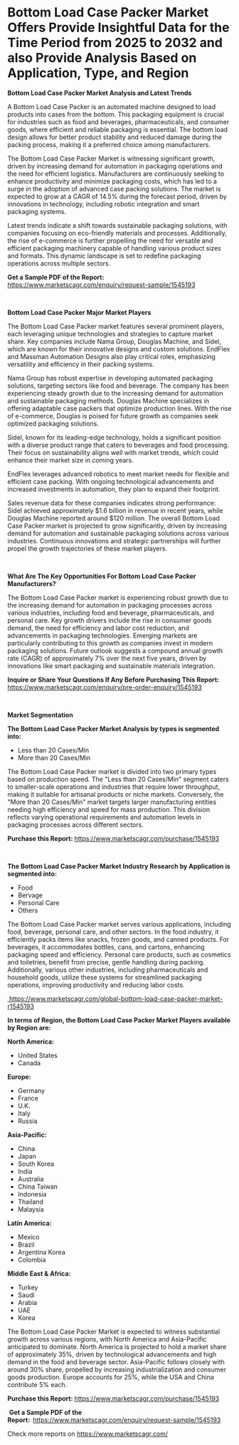 <p><h1>Bottom Load Case Packer Market Offers Provide Insightful Data for the Time Period from 2025 to 2032 and also Provide Analysis Based on Application, Type, and Region</h1></p><p><strong>Bottom Load Case Packer Market Analysis and Latest Trends</strong></p>
<p><p>A Bottom Load Case Packer is an automated machine designed to load products into cases from the bottom. This packaging equipment is crucial for industries such as food and beverages, pharmaceuticals, and consumer goods, where efficient and reliable packaging is essential. The bottom load design allows for better product stability and reduced damage during the packing process, making it a preferred choice among manufacturers.</p><p>The Bottom Load Case Packer Market is witnessing significant growth, driven by increasing demand for automation in packaging operations and the need for efficient logistics. Manufacturers are continuously seeking to enhance productivity and minimize packaging costs, which has led to a surge in the adoption of advanced case packing solutions. The market is expected to grow at a CAGR of 14.5% during the forecast period, driven by innovations in technology, including robotic integration and smart packaging systems.</p><p>Latest trends indicate a shift towards sustainable packaging solutions, with companies focusing on eco-friendly materials and processes. Additionally, the rise of e-commerce is further propelling the need for versatile and efficient packaging machinery capable of handling various product sizes and formats. This dynamic landscape is set to redefine packaging operations across multiple sectors.</p></p>
<p><strong>Get a Sample PDF of the Report:&nbsp;</strong> <a href="https://www.marketscagr.com/enquiry/request-sample/1545193?utm_campaign=2241&utm_medium=2&utm_source=Github&utm_content=ia&utm_term=17022025&utm_id=bottom-load-case-packer">https://www.marketscagr.com/enquiry/request-sample/1545193</a></p>
<p>&nbsp;</p>
<p><strong>Bottom Load Case Packer Major Market Players</strong></p>
<p><p>The Bottom Load Case Packer market features several prominent players, each leveraging unique technologies and strategies to capture market share. Key companies include Nama Group, Douglas Machine, and Sidel, which are known for their innovative designs and custom solutions. EndFlex and Massman Automation Designs also play critical roles, emphasizing versatility and efficiency in their packing systems.</p><p>Nama Group has robust expertise in developing automated packaging solutions, targeting sectors like food and beverage. The company has been experiencing steady growth due to the increasing demand for automation and sustainable packaging methods. Douglas Machine specializes in offering adaptable case packers that optimize production lines. With the rise of e-commerce, Douglas is poised for future growth as companies seek optimized packaging solutions.</p><p>Sidel, known for its leading-edge technology, holds a significant position with a diverse product range that caters to beverages and food processing. Their focus on sustainability aligns well with market trends, which could enhance their market size in coming years.</p><p>EndFlex leverages advanced robotics to meet market needs for flexible and efficient case packing. With ongoing technological advancements and increased investments in automation, they plan to expand their footprint.</p><p>Sales revenue data for these companies indicates strong performance: Sidel achieved approximately $1.6 billion in revenue in recent years, while Douglas Machine reported around $120 million. The overall Bottom Load Case Packer market is projected to grow significantly, driven by increasing demand for automation and sustainable packaging solutions across various industries. Continuous innovations and strategic partnerships will further propel the growth trajectories of these market players.</p></p>
<p>&nbsp;</p>
<p><strong>What Are The Key Opportunities For Bottom Load Case Packer Manufacturers?</strong></p>
<p><p>The Bottom Load Case Packer market is experiencing robust growth due to the increasing demand for automation in packaging processes across various industries, including food and beverage, pharmaceuticals, and personal care. Key growth drivers include the rise in consumer goods demand, the need for efficiency and labor cost reduction, and advancements in packaging technologies. Emerging markets are particularly contributing to this growth as companies invest in modern packaging solutions. Future outlook suggests a compound annual growth rate (CAGR) of approximately 7% over the next five years, driven by innovations like smart packaging and sustainable materials integration.</p></p>
<p><strong>Inquire or Share Your Questions If Any Before Purchasing This Report:</strong> <a href="https://www.marketscagr.com/enquiry/pre-order-enquiry/1545193?utm_campaign=2241&utm_medium=2&utm_source=Github&utm_content=ia&utm_term=17022025&utm_id=bottom-load-case-packer">https://www.marketscagr.com/enquiry/pre-order-enquiry/1545193</a></p>
<p>&nbsp;</p>
<p><strong>Market Segmentation</strong></p>
<p><strong>The Bottom Load Case Packer Market Analysis by types is segmented into:</strong></p>
<p><ul><li>Less than 20 Cases/Min</li><li>More than 20 Cases/Min</li></ul></p>
<p><p>The Bottom Load Case Packer market is divided into two primary types based on production speed. The "Less than 20 Cases/Min" segment caters to smaller-scale operations and industries that require lower throughput, making it suitable for artisanal products or niche markets. Conversely, the "More than 20 Cases/Min" market targets larger manufacturing entities needing high efficiency and speed for mass production. This division reflects varying operational requirements and automation levels in packaging processes across different sectors.</p></p>
<p><strong>Purchase this Report:&nbsp;</strong><a href="https://www.marketscagr.com/purchase/1545193?utm_campaign=2241&utm_medium=2&utm_source=Github&utm_content=ia&utm_term=17022025&utm_id=bottom-load-case-packer">https://www.marketscagr.com/purchase/1545193</a></p>
<p>&nbsp;</p>
<p><strong>The Bottom Load Case Packer Market Industry Research by Application is segmented into:</strong></p>
<p><ul><li>Food</li><li>Bervage</li><li>Personal Care</li><li>Others</li></ul></p>
<p><p>The Bottom Load Case Packer market serves various applications, including food, beverage, personal care, and other sectors. In the food industry, it efficiently packs items like snacks, frozen goods, and canned products. For beverages, it accommodates bottles, cans, and cartons, enhancing packaging speed and efficiency. Personal care products, such as cosmetics and toiletries, benefit from precise, gentle handling during packing. Additionally, various other industries, including pharmaceuticals and household goods, utilize these systems for streamlined packaging operations, improving productivity and reducing labor costs.</p></p>
<p><a href="https://www.marketscagr.com/global-bottom-load-case-packer-market-r1545193?utm_campaign=2241&utm_medium=2&utm_source=Github&utm_content=ia&utm_term=17022025&utm_id=bottom-load-case-packer">&nbsp;https://www.marketscagr.com/global-bottom-load-case-packer-market-r1545193</a></p>
<p><strong>In terms of Region, the Bottom Load Case Packer Market Players available by Region are:</strong></p>
<p>
    <p> <strong> North America: </strong>
        <ul>
            <li>United States</li>
            <li>Canada</li>
        </ul>
        </p> 
    <p> <strong> Europe: </strong>
        <ul>
            <li>Germany</li>
            <li>France</li>
            <li>U.K.</li>
            <li>Italy</li>
            <li>Russia</li>
        </ul>
        </p> 
    <p> <strong> Asia-Pacific: </strong>
        <ul>
            <li>China</li>
            <li>Japan</li>
            <li>South Korea</li>
            <li>India</li>
            <li>Australia</li>
            <li>China Taiwan</li>
            <li>Indonesia</li>
            <li>Thailand</li>
            <li>Malaysia</li>
        </ul>
        </p> 
    <p> <strong> Latin America: </strong>
        <ul>
            <li>Mexico</li>
            <li>Brazil</li>
            <li>Argentina Korea</li>
            <li>Colombia</li>
        </ul>
        </p> 
    <p> <strong> Middle East & Africa: </strong>
        <ul>
            <li>Turkey</li>
            <li>Saudi</li>
            <li>Arabia</li>
            <li>UAE</li>
            <li>Korea</li>
        </ul>
    </p>
    </p>
<p><p>The Bottom Load Case Packer Market is expected to witness substantial growth across various regions, with North America and Asia-Pacific anticipated to dominate. North America is projected to hold a market share of approximately 35%, driven by technological advancements and high demand in the food and beverage sector. Asia-Pacific follows closely with around 30% share, propelled by increasing industrialization and consumer goods production. Europe accounts for 25%, while the USA and China contribute 5% each.</p></p>
<p><strong>Purchase this Report: </strong><a href="https://www.marketscagr.com/purchase/1545193?utm_campaign=2241&utm_medium=2&utm_source=Github&utm_content=ia&utm_term=17022025&utm_id=bottom-load-case-packer">https://www.marketscagr.com/purchase/1545193</a></p>
<p>&nbsp;<strong>Get a Sample PDF of the Report:&nbsp;&nbsp;</strong><a href="https://www.marketscagr.com/enquiry/request-sample/1545193?utm_campaign=2241&utm_medium=2&utm_source=Github&utm_content=ia&utm_term=17022025&utm_id=bottom-load-case-packer">https://www.marketscagr.com/enquiry/request-sample/1545193</a></p>
<p><strong></strong></p>
<p>Check more reports on <a href="https://www.marketscagr.com/?utm_campaign=2241&utm_medium=2&utm_source=Github&utm_content=ia&utm_term=17022025&utm_id=bottom-load-case-packer">https://www.marketscagr.com/</a></p>